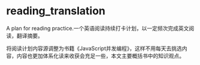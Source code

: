 # reading_translation
A plan for reading practice.一个英语阅读持续打卡计划，以一定频次完成英文阅读，翻译摘要。

将阅读计划内容源调整为书籍《JavaScript并发编程》，这样不用每天去挑选内容，内容也更加体系化读来收获会充足一些，本文主要概括书中的知识观点。
